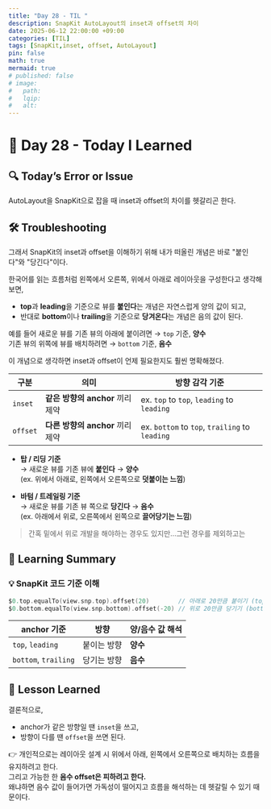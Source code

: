 ```yaml
---
title: "Day 28 - TIL "
description: SnapKit AutoLayout의 inset과 offset의 차이
date: 2025-06-12 22:00:00 +09:00
categories: [TIL]
tags: [SnapKit,inset, offset, AutoLayout]
pin: false
math: true
mermaid: true
# published: false
# image:
#   path:
#   lqip: 
#   alt: 
---
```

 
# 📘 Day 28 - Today I Learned

## 🔍 Today’s Error or Issue
AutoLayout을 SnapKit으로 잡을 때 inset과 offset의 차이를 헷갈리곤 한다.


## 🛠️ Troubleshooting
그래서 SnapKit의 inset과 offset을 이해하기 위해 내가 떠올린 개념은 바로 "붙인다"와 "당긴다"이다.

한국어를 읽는 흐름처럼 왼쪽에서 오른쪽, 위에서 아래로 레이아웃을 구성한다고 생각해보면,
- **top**과 **leading**을 기준으로 뷰를 **붙인다**는 개념은 자연스럽게 양의 값이 되고,
- 반대로 **bottom**이나 **trailing**을 기준으로 **당겨온다**는 개념은 음의 값이 된다.

예를 들어 새로운 뷰를 기존 뷰의 아래에 붙이려면 → `top` 기준, **양수**  
기존 뷰의 위쪽에 뷰를 배치하려면 → `bottom` 기준, **음수**

이 개념으로 생각하면 inset과 offset이 언제 필요한지도 훨씬 명확해졌다.

| 구분       | 의미                             | 방향 감각 기준                                |
|------------|----------------------------------|-----------------------------------------------|
| `inset`    | **같은 방향의 anchor** 끼리 제약 | ex. `top` to `top`, `leading` to `leading`    |
| `offset`   | **다른 방향의 anchor** 끼리 제약 | ex. `bottom` to `top`, `trailing` to `leading`|

- **탑 / 리딩 기준**  
  → 새로운 뷰를 기존 뷰에 **붙인다** → **양수**  
  (ex. 위에서 아래로, 왼쪽에서 오른쪽으로 **덧붙이는 느낌**)

- **바텀 / 트레일링 기준**  
  → 새로운 뷰를 기존 뷰 쪽으로 **당긴다** → **음수**  
  (ex. 아래에서 위로, 오른쪽에서 왼쪽으로 **끌어당기는 느낌**)

> 간혹 밑에서 위로 개발을 해야하는 경우도 있지만...그런 경우를 제외하고는 

## 📝 Learning Summary  

### 💡 SnapKit 코드 기준 이해

```swift
$0.top.equalTo(view.snp.top).offset(20)        // 아래로 20만큼 붙이기 (top 기준 → 양수)
$0.bottom.equalTo(view.snp.bottom).offset(-20) // 위로 20만큼 당기기 (bottom 기준 → 음수)
```

| anchor 기준         | 방향         | 양/음수 값 해석 |
|---------------------|--------------|----------------|
| `top`, `leading`    | 붙이는 방향 | **양수**       |
| `bottom`, `trailing`| 당기는 방향 | **음수**       |

## 📘 Lesson Learned
결론적으로,
- anchor가 같은 방향일 땐 `inset`을 쓰고,
- 방향이 다를 땐 `offset`을 쓰면 된다.

👉 개인적으로는 레이아웃 설계 시 위에서 아래, 왼쪽에서 오른쪽으로 배치하는 흐름을 유지하려고 한다.  
그리고 가능한 한 **음수 offset은 피하려고 한다.**  
왜냐하면 음수 값이 들어가면 가독성이 떨어지고 흐름을 해석하는 데 헷갈릴 수 있기 때문이다.